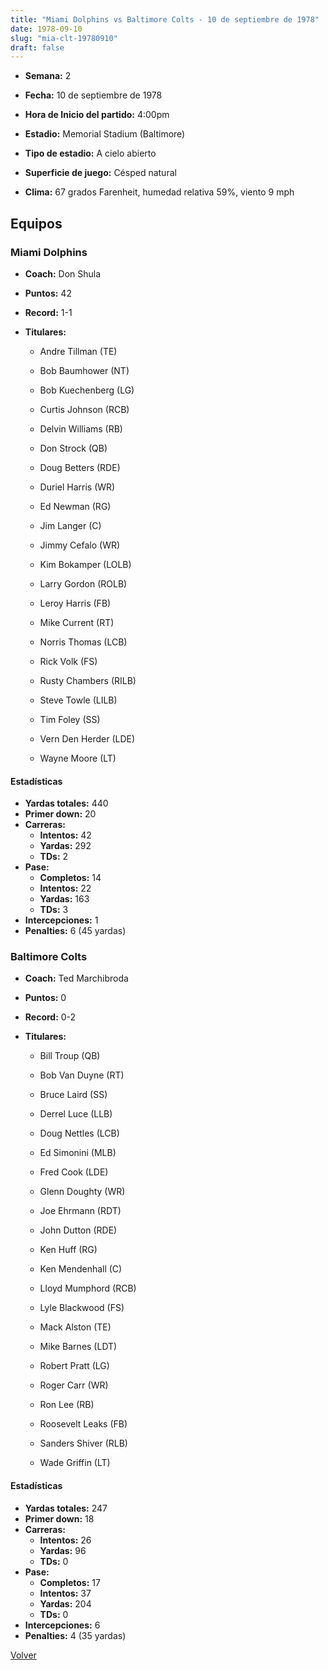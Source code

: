 ```yaml
---
title: "Miami Dolphins vs Baltimore Colts - 10 de septiembre de 1978"
date: 1978-09-10
slug: "mia-clt-19780910"
draft: false
---
```


* **Semana:** 2
* **Fecha:** 10 de septiembre de 1978

* **Hora de Inicio del partido:** 4:00pm
* **Estadio:** Memorial Stadium (Baltimore)
* **Tipo de estadio:** A cielo abierto
* **Superficie de juego:** Césped natural
* **Clima:** 67 grados Farenheit, humedad relativa 59%, viento 9 mph

## Equipos


### Miami Dolphins
* **Coach:** Don Shula
* **Puntos:** 42
* **Record:** 1-1
* **Titulares:** 

  * Andre Tillman (TE) 

  * Bob Baumhower (NT) 

  * Bob Kuechenberg (LG) 

  * Curtis Johnson (RCB) 

  * Delvin Williams (RB) 

  * Don Strock (QB) 

  * Doug Betters (RDE) 

  * Duriel Harris (WR) 

  * Ed Newman (RG) 

  * Jim Langer (C) 

  * Jimmy Cefalo (WR) 

  * Kim Bokamper (LOLB) 

  * Larry Gordon (ROLB) 

  * Leroy Harris (FB) 

  * Mike Current (RT) 

  * Norris Thomas (LCB) 

  * Rick Volk (FS) 

  * Rusty Chambers (RILB) 

  * Steve Towle (LILB) 

  * Tim Foley (SS) 

  * Vern Den Herder (LDE) 

  * Wayne Moore (LT) 

#### Estadísticas
* **Yardas totales:** 440
* **Primer down:** 20
* **Carreras:**
  * **Intentos:** 42
  * **Yardas:** 292
  * **TDs:** 2
* **Pase:**
  * **Completos:** 14
  * **Intentos:** 22
  * **Yardas:** 163
  * **TDs:** 3
* **Intercepciones:** 1
* **Penalties:** 6 (45 yardas)

### Baltimore Colts
* **Coach:** Ted Marchibroda
* **Puntos:** 0
* **Record:** 0-2
* **Titulares:** 

  * Bill Troup (QB) 

  * Bob Van Duyne (RT) 

  * Bruce Laird (SS) 

  * Derrel Luce (LLB) 

  * Doug Nettles (LCB) 

  * Ed Simonini (MLB) 

  * Fred Cook (LDE) 

  * Glenn Doughty (WR) 

  * Joe Ehrmann (RDT) 

  * John Dutton (RDE) 

  * Ken Huff (RG) 

  * Ken Mendenhall (C) 

  * Lloyd Mumphord (RCB) 

  * Lyle Blackwood (FS) 

  * Mack Alston (TE) 

  * Mike Barnes (LDT) 

  * Robert Pratt (LG) 

  * Roger Carr (WR) 

  * Ron Lee (RB) 

  * Roosevelt Leaks (FB) 

  * Sanders Shiver (RLB) 

  * Wade Griffin (LT) 

#### Estadísticas
* **Yardas totales:** 247
* **Primer down:** 18
* **Carreras:**
  * **Intentos:** 26
  * **Yardas:** 96
  * **TDs:** 0
* **Pase:**
  * **Completos:** 17
  * **Intentos:** 37
  * **Yardas:** 204
  * **TDs:** 0
* **Intercepciones:** 6
* **Penalties:** 4 (35 yardas)


[Volver](/historia/1978)
